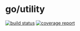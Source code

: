 # go/utility

[![build status](https://git.tech.kora.id/go/utility/badges/master/build.svg)](https://git.tech.kora.id/go/utility/commits/master)
[![coverage report](https://git.tech.kora.id/go/utility/badges/master/coverage.svg)](https://git.tech.kora.id/go/utility/commits/master)

